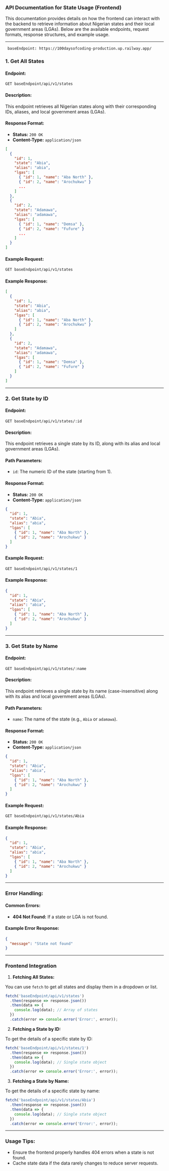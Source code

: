 ### API Documentation for State Usage (Frontend)

This documentation provides details on how the frontend can interact with the backend to retrieve information about Nigerian states and their local government areas (LGAs). Below are the available endpoints, request formats, response structures, and example usage.

---
``` baseEndpoint: https://100daysofcoding-production.up.railway.app/```
### 1. **Get All States**

#### **Endpoint:**
```
GET baseEndpoint/api/v1/states
```

#### **Description:**
This endpoint retrieves all Nigerian states along with their corresponding IDs, aliases, and local government areas (LGAs).

#### **Response Format:**
- **Status:** `200 OK`
- **Content-Type:** `application/json`

```json
[
  {
    "id": 1,
    "state": "Abia",
    "alias": "abia",
    "lgas": [
      { "id": 1, "name": "Aba North" },
      { "id": 2, "name": "Arochukwu" }
      ...
    ]
  },
  {
    "id": 2,
    "state": "Adamawa",
    "alias": "adamawa",
    "lgas": [
      { "id": 1, "name": "Demsa" },
      { "id": 2, "name": "Fufure" }
      ...
    ]
  }
]
```

#### **Example Request:**
```bash
GET baseEndpoint/api/v1/states
```

#### **Example Response:**
```json
[
  {
    "id": 1,
    "state": "Abia",
    "alias": "abia",
    "lgas": [
      { "id": 1, "name": "Aba North" },
      { "id": 2, "name": "Arochukwu" }
    ]
  },
  {
    "id": 2,
    "state": "Adamawa",
    "alias": "adamawa",
    "lgas": [
      { "id": 1, "name": "Demsa" },
      { "id": 2, "name": "Fufure" }
    ]
  }
]
```

---

### 2. **Get State by ID**

#### **Endpoint:**
```
GET baseEndpoint/api/v1/states/:id
```

#### **Description:**
This endpoint retrieves a single state by its ID, along with its alias and local government areas (LGAs).

#### **Path Parameters:**
- `id`: The numeric ID of the state (starting from 1).

#### **Response Format:**
- **Status:** `200 OK`
- **Content-Type:** `application/json`

```json
{
  "id": 1,
  "state": "Abia",
  "alias": "abia",
  "lgas": [
    { "id": 1, "name": "Aba North" },
    { "id": 2, "name": "Arochukwu" }
  ]
}
```

#### **Example Request:**
```bash
GET baseEndpoint/api/v1/states/1
```

#### **Example Response:**
```json
{
  "id": 1,
  "state": "Abia",
  "alias": "abia",
  "lgas": [
    { "id": 1, "name": "Aba North" },
    { "id": 2, "name": "Arochukwu" }
  ]
}
```

---

### 3. **Get State by Name**

#### **Endpoint:**
```
GET baseEndpoint/api/v1/states/:name
```

#### **Description:**
This endpoint retrieves a single state by its name (case-insensitive) along with its alias and local government areas (LGAs).

#### **Path Parameters:**
- `name`: The name of the state (e.g., `Abia` or `adamawa`).

#### **Response Format:**
- **Status:** `200 OK`
- **Content-Type:** `application/json`

```json
{
  "id": 1,
  "state": "Abia",
  "alias": "abia",
  "lgas": [
    { "id": 1, "name": "Aba North" },
    { "id": 2, "name": "Arochukwu" }
  ]
}
```

#### **Example Request:**
```bash
GET baseEndpoint/api/v1/states/Abia
```

#### **Example Response:**
```json
{
  "id": 1,
  "state": "Abia",
  "alias": "abia",
  "lgas": [
    { "id": 1, "name": "Aba North" },
    { "id": 2, "name": "Arochukwu" }
  ]
}
```

---

### Error Handling:

#### **Common Errors:**
- **404 Not Found:** If a state or LGA is not found.
  
#### **Example Error Response:**
```json
{
  "message": "State not found"
}
```

---

### Frontend Integration

1. **Fetching All States:**

You can use `fetch` to get all states and display them in a dropdown or list.

```javascript
fetch('baseEndpoint/api/v1/states')
  .then(response => response.json())
  .then(data => {
    console.log(data); // Array of states
  })
  .catch(error => console.error('Error:', error));
```

2. **Fetching a State by ID:**

To get the details of a specific state by ID:

```javascript
fetch('baseEndpoint/api/v1/states/1')
  .then(response => response.json())
  .then(data => {
    console.log(data); // Single state object
  })
  .catch(error => console.error('Error:', error));
```

3. **Fetching a State by Name:**

To get the details of a specific state by name:

```javascript
fetch('baseEndpoint/api/v1/states/Abia')
  .then(response => response.json())
  .then(data => {
    console.log(data); // Single state object
  })
  .catch(error => console.error('Error:', error));
```

---

### Usage Tips:
- Ensure the frontend properly handles 404 errors when a state is not found.
- Cache state data if the data rarely changes to reduce server requests.

